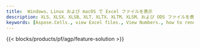 ```yaml
---
title:  Windows、Linux および macOS で Excel ファイルを表示
description: XLS、XLSX、XLSB、XLT、XLTX、XLTM、XLSM、および ODS ファイルを表示するための無料アプリと API
keywords: [Aspose.Cells., view Excel files., View Numbers., how to render Excel document., load and display Excel files., Excel File Viewer]
---
```

{{< blocks/products/pf/agp/feature-solution >}} 

